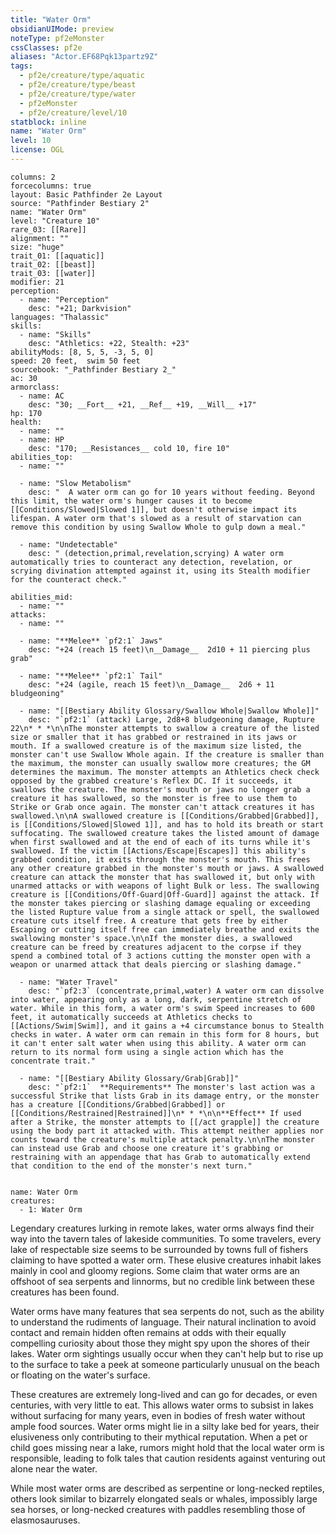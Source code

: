 ```yaml
---
title: "Water Orm"
obsidianUIMode: preview
noteType: pf2eMonster
cssClasses: pf2e
aliases: "Actor.EF68Pqk13partz9Z" 
tags:
  - pf2e/creature/type/aquatic
  - pf2e/creature/type/beast
  - pf2e/creature/type/water
  - pf2eMonster
  - pf2e/creature/level/10
statblock: inline
name: "Water Orm"
level: 10
license: OGL
---
```


```statblock
columns: 2
forcecolumns: true
layout: Basic Pathfinder 2e Layout
source: "Pathfinder Bestiary 2"
name: "Water Orm"
level: "Creature 10"
rare_03: [[Rare]]
alignment: ""
size: "huge"
trait_01: [[aquatic]]
trait_02: [[beast]]
trait_03: [[water]]
modifier: 21
perception:
  - name: "Perception"
    desc: "+21; Darkvision"
languages: "Thalassic"
skills:
  - name: "Skills"
    desc: "Athletics: +22, Stealth: +23"
abilityMods: [8, 5, 5, -3, 5, 0]
speed: 20 feet,  swim 50 feet
sourcebook: "_Pathfinder Bestiary 2_"
ac: 30
armorclass:
  - name: AC
    desc: "30; __Fort__ +21, __Ref__ +19, __Will__ +17"
hp: 170
health:
  - name: ""
  - name: HP
    desc: "170; __Resistances__ cold 10, fire 10"
abilities_top:
  - name: ""

  - name: "Slow Metabolism"
    desc: "  A water orm can go for 10 years without feeding. Beyond this limit, the water orm's hunger causes it to become [[Conditions/Slowed|Slowed 1]], but doesn't otherwise impact its lifespan. A water orm that's slowed as a result of starvation can remove this condition by using Swallow Whole to gulp down a meal."

  - name: "Undetectable"
    desc: " (detection,primal,revelation,scrying) A water orm automatically tries to counteract any detection, revelation, or scrying divination attempted against it, using its Stealth modifier for the counteract check."

abilities_mid:
  - name: ""
attacks:
  - name: ""

  - name: "**Melee** `pf2:1` Jaws"
    desc: "+24 (reach 15 feet)\n__Damage__  2d10 + 11 piercing plus grab"

  - name: "**Melee** `pf2:1` Tail"
    desc: "+24 (agile, reach 15 feet)\n__Damage__  2d6 + 11 bludgeoning"

  - name: "[[Bestiary Ability Glossary/Swallow Whole|Swallow Whole]]"
    desc: "`pf2:1` (attack) Large, 2d8+8 bludgeoning damage, Rupture 22\n* * *\n\nThe monster attempts to swallow a creature of the listed size or smaller that it has grabbed or restrained in its jaws or mouth. If a swallowed creature is of the maximum size listed, the monster can't use Swallow Whole again. If the creature is smaller than the maximum, the monster can usually swallow more creatures; the GM determines the maximum. The monster attempts an Athletics check check opposed by the grabbed creature's Reflex DC. If it succeeds, it swallows the creature. The monster's mouth or jaws no longer grab a creature it has swallowed, so the monster is free to use them to Strike or Grab once again. The monster can't attack creatures it has swallowed.\n\nA swallowed creature is [[Conditions/Grabbed|Grabbed]], is [[Conditions/Slowed|Slowed 1]], and has to hold its breath or start suffocating. The swallowed creature takes the listed amount of damage when first swallowed and at the end of each of its turns while it's swallowed. If the victim [[Actions/Escape|Escapes]] this ability's grabbed condition, it exits through the monster's mouth. This frees any other creature grabbed in the monster's mouth or jaws. A swallowed creature can attack the monster that has swallowed it, but only with unarmed attacks or with weapons of light Bulk or less. The swallowing creature is [[Conditions/Off-Guard|Off-Guard]] against the attack. If the monster takes piercing or slashing damage equaling or exceeding the listed Rupture value from a single attack or spell, the swallowed creature cuts itself free. A creature that gets free by either Escaping or cutting itself free can immediately breathe and exits the swallowing monster's space.\n\nIf the monster dies, a swallowed creature can be freed by creatures adjacent to the corpse if they spend a combined total of 3 actions cutting the monster open with a weapon or unarmed attack that deals piercing or slashing damage."

  - name: "Water Travel"
    desc: "`pf2:3` (concentrate,primal,water) A water orm can dissolve into water, appearing only as a long, dark, serpentine stretch of water. While in this form, a water orm's swim Speed increases to 600 feet, it automatically succeeds at Athletics checks to [[Actions/Swim|Swim]], and it gains a +4 circumstance bonus to Stealth checks in water. A water orm can remain in this form for 8 hours, but it can't enter salt water when using this ability. A water orm can return to its normal form using a single action which has the concentrate trait."

  - name: "[[Bestiary Ability Glossary/Grab|Grab]]"
    desc: "`pf2:1`  **Requirements** The monster's last action was a successful Strike that lists Grab in its damage entry, or the monster has a creature [[Conditions/Grabbed|Grabbed]] or [[Conditions/Restrained|Restrained]]\n* * *\n\n**Effect** If used after a Strike, the monster attempts to [[/act grapple]] the creature using the body part it attacked with. This attempt neither applies nor counts toward the creature's multiple attack penalty.\n\nThe monster can instead use Grab and choose one creature it's grabbing or restraining with an appendage that has Grab to automatically extend that condition to the end of the monster's next turn."
 
```

```encounter-table
name: Water Orm
creatures:
  - 1: Water Orm
```



Legendary creatures lurking in remote lakes, water orms always find their way into the tavern tales of lakeside communities. To some travelers, every lake of respectable size seems to be surrounded by towns full of fishers claiming to have spotted a water orm. These elusive creatures inhabit lakes mainly in cool and gloomy regions. Some claim that water orms are an offshoot of sea serpents and linnorms, but no credible link between these creatures has been found.

Water orms have many features that sea serpents do not, such as the ability to understand the rudiments of language. Their natural inclination to avoid contact and remain hidden often remains at odds with their equally compelling curiosity about those they might spy upon the shores of their lakes. Water orm sightings usually occur when they can't help but to rise up to the surface to take a peek at someone particularly unusual on the beach or floating on the water's surface.

These creatures are extremely long-lived and can go for decades, or even centuries, with very little to eat. This allows water orms to subsist in lakes without surfacing for many years, even in bodies of fresh water without ample food sources. Water orms might lie in a silty lake bed for years, their elusiveness only contributing to their mythical reputation. When a pet or child goes missing near a lake, rumors might hold that the local water orm is responsible, leading to folk tales that caution residents against venturing out alone near the water.

While most water orms are described as serpentine or long-necked reptiles, others look similar to bizarrely elongated seals or whales, impossibly large sea horses, or long-necked creatures with paddles resembling those of elasmosauruses.
